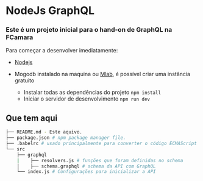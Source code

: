 # NodeJs GraphQL

### Este é um projeto inicial para o hand-on de GraphQL na FCamara


Para começar a desenvolver imediatamente:
* [Nodejs](https://nodejs.org/en/)
* Mogodb instalado na maquina ou [Mlab](https://mlab.com/), é possível criar uma instância gratuito 

    * Instalar todas as dependências do projeto `npm install`
    * Iniciar o servidor de desenvolvimento `npm run dev`

## Que tem aqui
```bash
├── README.md - Este aquivo.
├── package.json # npm package manager file. 
├── .babelrc # usado principalmente para converter o código ECMAScript 2015+ em uma versão compatível com versões anteriores do JavaScript.
└── src
    ├── graphql 
    |    ├── resolvers.js # funções que foram definidas no schema
    │    ├── schema.graphql # schema da API com GraphQL   
    └── index.js # Configurações para inicializar a API
```

